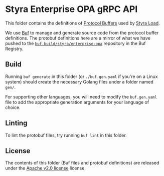 # Styra Enterprise OPA gRPC API

This folder contains the definitions of [Protocol Buffers][protobuf] used by [Styra Load][gh-styra-enterprise-opa].

We use [Buf][buf] to manage and generate source code from the protocol buffer definitions.
The protobuf definitions here are a mirror of what we have pushed to the [`buf.build/styra/enterprise-opa`][buf-styra-enterprise-opa] repository in the Buf Registry.

   [protobuf]: https://developers.google.com/protocol-buffers/
   [buf]: https://github.com/bufbuild/buf
   [gh-styra-enterprise-opa]: https://github.com/StyraInc/enterprise-opa
   [buf-styra-enterprise-opa]: https://buf.build/styra/enterprise-opa

## Build

Running `buf generate` in this folder (or `./buf.gen.yaml` if you're on a Linux system) should create the necessary Golang files under a folder named `gen/`.

For supporting other languages, you will need to modify the `buf.gen.yaml` file to add the appropriate generation arguments for your language of choice.

## Linting

To lint the protobuf files, try running `buf lint` in this folder.

## License

The contents of this folder (Buf files and protobuf definitions) are released under the [Apache v2.0 license][apache-v2] license.

   [apache-v2]: https://www.apache.org/licenses/LICENSE-2.0.html
